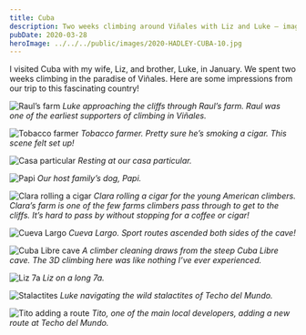 ```yaml
---
title: Cuba
description: Two weeks climbing around Viñales with Liz and Luke — images and impressions.
pubDate: 2020-03-28
heroImage: ../../../public/images/2020-HADLEY-CUBA-10.jpg
---
```


I visited Cuba with my wife, Liz, and brother, Luke, in January. We spent two weeks climbing in the paradise of Viñales. Here are some impressions from our trip to this fascinating country!

![Raul’s farm](/images/2020-HADLEY-CUBA-18.jpg)
_Luke approaching the cliffs through Raul’s farm. Raul was one of the earliest supporters of climbing in Viñales._

![Tobacco farmer](/images/2020-HADLEY-CUBA-22.jpg)
_Tobacco farmer. Pretty sure he’s smoking a cigar. This scene felt set up!_

![Casa particular](/images/2020-HADLEY-CUBA-38.jpg)
_Resting at our casa particular._

![Papi](/images/2020-HADLEY-CUBA-39.jpg)
_Our host family’s dog, Papi._

![Clara rolling a cigar](/images/2020-HADLEY-CUBA-40.jpg)
_Clara rolling a cigar for the young American climbers. Clara’s farm is one of the few farms climbers pass through to get to the cliffs. It’s hard to pass by without stopping for a coffee or cigar!_

![Cueva Largo](/images/2020-HADLEY-CUBA-31.jpg)
_Cueva Largo. Sport routes ascended both sides of the cave!_

![Cuba Libre cave](/images/2020-HADLEY-CUBA-36.jpg)
_A climber cleaning draws from the steep Cuba Libre cave. The 3D climbing here was like nothing I’ve ever experienced._

![Liz 7a](/images/2020-HADLEY-CUBA-24.jpg)
_Liz on a long 7a._

![Stalactites](/images/2020-HADLEY-CUBA-55.jpg)
_Luke navigating the wild stalactites of Techo del Mundo._

![Tito adding a route](/images/2020-HADLEY-CUBA-58.jpg)
_Tito, one of the main local developers, adding a new route at Techo del Mundo._
